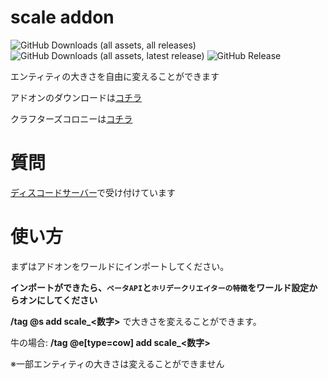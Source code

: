 # scale addon

![GitHub Downloads (all assets, all releases)](https://img.shields.io/github/downloads/Naruru-Addon/scale/total) ![GitHub Downloads (all assets, latest release)](https://img.shields.io/github/downloads/Naruru-Addon/scale/latest/total?color=green) ![GitHub Release](https://img.shields.io/github/v/release/Naruru-Addon/scale)
 
エンティティの大きさを自由に変えることができます

アドオンのダウンロードは[コチラ](https://github.com/Naruru-Addon/scale/releases)

クラフターズコロニーは[コチラ](https://minecraft-mcworld.com/60505/)

# 質問
[ディスコードサーバー](https://discord.com/invite/hAEJXUJY9q)で受け付けています

# 使い方
まずはアドオンをワールドにインポートしてください。

__インポートができたら、``ベータAPI``と``ホリデークリエイターの特徴``をワールド設定からオンにしてください__

**/tag @s add scale_<数字>** で大きさを変えることができます。

牛の場合: **/tag @e[type=cow] add scale_<数字>** 

※一部エンティティの大きさは変えることができません
